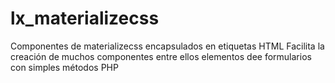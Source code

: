 # lx_materializecss
Componentes de materializecss encapsulados en etiquetas HTML
Facilita la creación de muchos componentes entre ellos elementos dee formularios con simples métodos PHP
